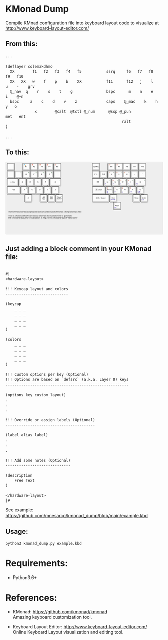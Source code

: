 # KMonad Dump

Compile KMnad configuration file into keyboard layout code to visualize at http://www.keyboard-layout-editor.com/

## From this:

```
...

(deflayer colemakdhmo
  XX        f1   f2   f3   f4   f5           ssrq     f6   f7   f8   f9   f10
  XX   XX   w    f    p    b    XX           f11      f12   j    l    u    -    grv
  @_nav  q    r    s    t    g               bspc      m    n    e    i    @~n
  bspc     a    c    d    v    z             caps    @_mac    k    h    y   o
             x        @calt  @tctl @_num      @ssp @_pun                   met   ent
                                                    ralt
)

...

```

## To this:

![Layout Visualization](https://github.com/mnesarco/kmonad_dump/raw/main/example.jpg)

## Just adding a block comment in your KMonad file:

```

#|
<hardware-layout>

!!! Keycap layout and colors
----------------------------

(keycap 
    _ _ _
    _ _ _
    _ _ _
    _ _ _
)

(colors
    _ _ _
    _ _ _
    _ _ _
    _ _ _
)

!!! Custom options per key (Optional)
!!! Options are based on `defsrc` (a.k.a. Layer 0) keys
-------------------------------------------------------

(options key custom_layout)
.
.
.

!!! Override or assign labels (Optional)
----------------------------------------

(label alias label)
.
.
.

!!! Add some notes (Optional)
-----------------------------

(description
    Free Text
)

</hardware-layout>
|#
```

See example: https://github.com/mnesarco/kmonad_dump/blob/main/example.kbd

## Usage:

```
python3 kmonad_dump.py example.kbd

```

# Requirements:

- Python3.6+

# References:

- KMonad: https://github.com/kmonad/kmonad
<br />Amazing keyboard customization tool.

- Keyboard Layout Editor: http://www.keyboard-layout-editor.com/
<br />Online Keyboard Layout visualization and editing tool.

